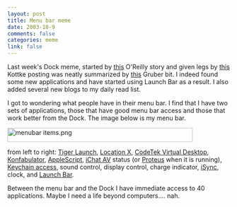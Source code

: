 ```yaml
--- 
layout: post
title: Menu bar meme
date: 2003-10-9
comments: false
categories: meme
link: false
---
```

Last week's Dock meme, started by <a href="http://www.macdevcenter.com/pub/a/mac/2003/09/30/dock.html">this</a> O'Reilly story and given legs by <a href="http://www.kottke.org/03/10/os-x-dock">this</a> Kottke posting was neatly summarized by <a href="http://daringfireball.net/2003/10/dock_dick_lick.html">this</a> Gruber bit. I indeed found some new applications and have started using Launch Bar as a result. I also added several new blogs to my daily read list.

I got to wondering what people have in their menu bar. I find that I have two sets of applications, those that have good menu bar access and those that work better from the Dock. The image below is my menu bar.

<img alt="menubar items.png" src="http://www.zanshin.net/images/menubar items.png" width="419" height="32" border="0" />

from left to right: <a href="http://ranchero.com/tigerlaunch/">Tiger Launch</a>, <a href="http://homepage.mac.com/locationmanager/">Location X</a>, <a href="http://www.codetek.com/php/virtual.php">CodeTek Virtual Desktop</a>, <a href="http://www.konfabulator.com/">Konfabulator</a>, <a href="http://www.apple.com/applescript/">AppleScript</a>, <a href="http://www.apple.com/ichat/">iChat AV</a> status (or <a href="http://www.indigofield.com/">Proteus</a> when it is running), <a href="http://whatdoiknow.org/archives/000957.shtml">Keychain access</a>, sound control, display control, charge indicator, <a href="http://www.apple.com/isync/">iSync</a>, clock, and <a href="http://www.obdev.at/products/launchbar/">Launch Bar</a>.

Between the menu bar and the Dock I have immediate access to 40 applications. Maybe I need a life beyond computers.... nah.
